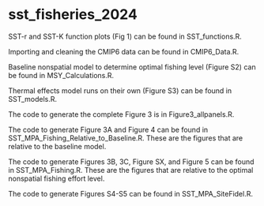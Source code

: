 # sst_fisheries_2024

SST-r and SST-K function plots (Fig 1) can be found in SST_functions.R.

Importing and cleaning the CMIP6 data can be found in CMIP6_Data.R.

Baseline nonspatial model to determine optimal fishing level (Figure S2) can be found in MSY_Calculations.R.

Thermal effects model runs on their own (Figure S3) can be found in SST_models.R.

The code to generate the complete Figure 3 is in Figure3_allpanels.R.

The code to generate Figure 3A and Figure 4 can be found in SST_MPA_Fishing_Relative_to_Baseline.R. These are the figures that are relative to the baseline model.

The code to generate Figures 3B, 3C, Figure SX, and Figure 5 can be found in SST_MPA_Fishing.R. These are the figures that are relative to the optimal nonspatial fishing effort level.

The code to generate Figures S4-S5 can be found in SST_MPA_SiteFidel.R.